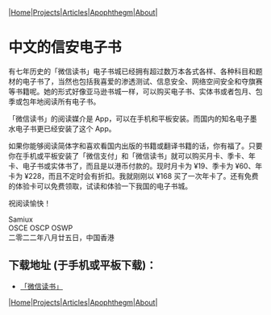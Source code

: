 |[Home](/README.md)|[Projects](/projects.md)|[Articles](/articles.md)|[Apophthegm](/apophthegm.md)|[About](/about.md)|

# 中文的信安电子书

有七年历史的「微信读书」电子书城已经拥有超过数万本各式各样、各种科目和题材的电子书了，当然也包括我喜爱的渗透测试、信息安全、网络空间安全和夺旗赛等书籍呢。她的形式好像亚马逊书城一样，可以购买电子书、实体书或者包月、包季或包年地阅读所有电子书。

「微信读书」的阅读媒介是 App，可以在手机和平板安装。而国内的知名电子墨水电子书更已经安装了这个 App。

如果你能够阅读简体字和喜欢看国内出版的书籍或翻译书籍的话，你有福了。只要你在手机或平板安装了「微信支付」和「微信读书」就可以购买月卡、季卡、年卡、电子书或实体书了，而且是以港币付款的。现时月卡为 ¥19、季卡为 ¥60、年卡为 ¥228，而且不定时会有折扣。我就刚刚以 ¥168 买了一次年卡了。还有免费的体验卡可以免费领取，试读和体验一下我国的电子书城。

祝阅读愉快！

Samiux    
OSCE  OSCP  OSWP    
二零二二年八月廿五日，中国香港    

## 下载地址 (于手机或平板下载)：
- [「微信读书」](https://weread.qq.com)        

|[Home](/README.md)|[Projects](/projects.md)|[Articles](/articles.md)|[Apophthegm](/apophthegm.md)|[About](/about.md)|

